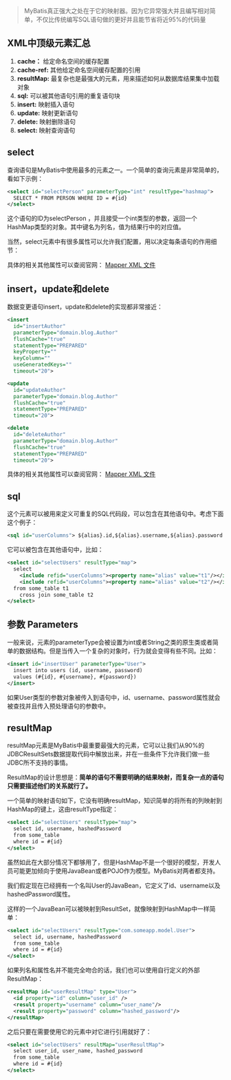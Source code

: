 > MyBatis真正强大之处在于它的映射器。因为它异常强大并且编写相对简单，不仅比传统编写SQL语句做的更好并且能节省将近95%的代码量

## XML中顶级元素汇总
1. **cache：** 给定命名空间的缓存配置
2. **cache-ref:** 其他给定命名空间缓存配置的引用
3. **resultMap:** 最复杂也是最强大的元素，用来描述如何从数据库结果集中加载对象
4. **sql:** 可以被其他语句引用的重复语句块
5. **insert:** 映射插入语句
6. **update:** 映射更新语句
7. **delete:** 映射删除语句
8. **select:** 映射查询语句

## select
查询语句是MyBatis中使用最多的元素之一。一个简单的查询元素是非常简单的，看如下示例：
```xml
<select id="selectPerson" parameterType="int" resultType="hashmap">
  SELECT * FROM PERSON WHERE ID = #{id}
</select>
```

这个语句的ID为selectPerson ，并且接受一个int类型的参数，返回一个HashMap类型的对象。其中键名为列名，值为结果行中的对应值。

当然，select元素中有很多属性可以允许我们配置，用以决定每条语句的作用细节：

具体的相关其他属性可以查阅官网：
[Mapper XML 文件](http://www.mybatis.org/mybatis-3/zh/sqlmap-xml.html)


## insert，update和delete
数据变更语句insert，update和delete的实现都非常接近：
```xml
<insert
  id="insertAuthor"
  parameterType="domain.blog.Author"
  flushCache="true"
  statementType="PREPARED"
  keyProperty=""
  keyColumn=""
  useGeneratedKeys=""
  timeout="20">

<update
  id="updateAuthor"
  parameterType="domain.blog.Author"
  flushCache="true"
  statementType="PREPARED"
  timeout="20">

<delete
  id="deleteAuthor"
  parameterType="domain.blog.Author"
  flushCache="true"
  statementType="PREPARED"
  timeout="20">
```
具体的相关其他属性可以查阅官网：
[Mapper XML 文件](http://www.mybatis.org/mybatis-3/zh/sqlmap-xml.html)

## sql 
这个元素可以被用来定义可重复的SQL代码段，可以包含在其他语句中。考虑下面这个例子：
```xml
<sql id="userColumns"> ${alias}.id,${alias}.username,${alias}.password </sql>
```

它可以被包含在其他语句中，比如：
```xml
<select id="selectUsers" resultType="map">
  select
    <include refid="userColumns"><property name="alias" value="t1"/></include>,
    <include refid="userColumns"><property name="alias" value="t2"/></include>
  from some_table t1
    cross join some_table t2
</select>
```

## 参数 Parameters

一般来说，元素的parameterType会被设置为int或者String之类的原生类或者简单的数据结构。但是当传入一个复杂的对象时，行为就会变得有些不同。比如：
```xml
<insert id="insertUser" parameterType="User">
  insert into users (id, username, password)
  values (#{id}, #{username}, #{password})
</insert>
```

如果User类型的参数对象被传入到语句中，id、username、password属性就会被查找并且传入预处理语句的参数中。

## resultMap

resultMap元素是MyBatis中最重要最强大的元素，它可以让我们从90%的JDBCResultSets数据提取代码中解放出来，并在一些条件下允许我们做一些JDBC所不支持的事情。

ResultMap的设计思想是：**简单的语句不需要明确的结果映射，而复杂一点的语句只需要描述他们的关系就行了。**

一个简单的映射语句如下，它没有明确resultMap，知识简单的将所有的列映射到HashMap的键上，这由resultType指定：
```xml
<select id="selectUsers" resultType="map">
  select id, username, hashedPassword
  from some_table
  where id = #{id}
</select>
```
虽然如此在大部分情况下都够用了，但是HashMap不是一个很好的模型，开发人员可能更加倾向于使用JavaBean或者POJO作为模型。MyBatis对两者都支持。

我们假定现在已经拥有一个名叫User的JavaBean，它定义了id、username以及hashedPassword属性。

这样的一个JavaBean可以被映射到ResultSet，就像映射到HashMap中一样简单：
```xml
<select id="selectUsers" resultType="com.someapp.model.User">
  select id, username, hashedPassword
  from some_table
  where id = #{id}
</select>
```

如果列名和属性名并不能完全吻合的话，我们也可以使用自行定义的外部ResultMap：
```xml
<resultMap id="userResultMap" type="User">
  <id property="id" column="user_id" />
  <result property="username" column="user_name"/>
  <result property="password" column="hashed_password"/>
</resultMap>
```

之后只要在需要使用它的元素中对它进行引用就好了：
```xml
<select id="selectUsers" resultMap="userResultMap">
  select user_id, user_name, hashed_password
  from some_table
  where id = #{id}
</select>
```
